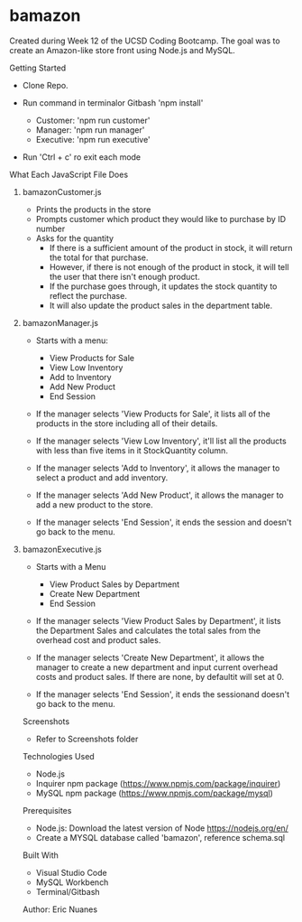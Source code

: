 # bamazon

Created during Week 12 of the UCSD Coding Bootcamp. The goal was to create an Amazon-like store front using Node.js and MySQL.

Getting Started
- Clone Repo.
- Run command in terminalor Gitbash 'npm install'
    - Customer: 'npm run customer'
    - Manager: 'npm run manager'
    - Executive: 'npm run executive'

- Run 'Ctrl + c' ro exit each mode

What Each JavaScript File Does
1. bamazonCustomer.js
    - Prints the products in the store
    - Prompts customer which product they would like to purchase by ID number
    - Asks for the quantity
        - If there is a sufficient amount of the product in stock, it will return the total for that purchase.
        - However, if there is not enough of the product in stock, it will tell the user that there isn't enough product.
        - If the purchase goes through, it updates the stock quantity to reflect the purchase.
        - It will also update the product sales in the department table.

2. bamazonManager.js
    - Starts with a menu:
        - View Products for Sale
        - View Low Inventory
        - Add to Inventory
        - Add New Product
        - End Session

    - If the manager selects 'View Products for Sale', it lists all of the products in the store including all of their details.
    - If the manager selects 'View Low Inventory', it'll list all the products with less than five items in it StockQuantity column.
    - If the manager selects 'Add to Inventory', it allows the manager to select a product and add inventory.
    - If the manager selects 'Add New Product', it allows the manager to add a new product to the store.
    - If the manager selects 'End Session', it ends the session and doesn't go back to the menu.

3. bamazonExecutive.js
    - Starts with a Menu
        - View Product Sales by Department
        - Create New Department
        - End Session

    - If the manager selects 'View Product Sales by Department', it lists the Department Sales and calculates the total sales from the overhead cost and product sales.
    - If the manager selects 'Create New Department', it allows the manager to create a new department and input current overhead costs and product sales. If there are none, by defaultit will set at 0.
    - If the manager selects 'End Session', it ends the sessionand doesn't go back to the menu.

    Screenshots
    - Refer to Screenshots folder

    Technologies Used
    - Node.js
    - Inquirer npm package (https://www.npmjs.com/package/inquirer)
    - MySQL npm package (https://www.npmjs.com/package/mysql)

    Prerequisites
    - Node.js: Download the latest version of Node https://nodejs.org/en/
    - Create a MYSQL database called 'bamazon', reference schema.sql

    Built With
    - Visual Studio Code
    - MySQL Workbench
    - Terminal/Gitbash

    Author: Eric Nuanes
